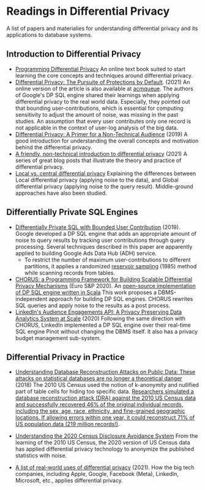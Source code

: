 # Readings in Differential Privacy

A list of papers and materialies for understanding differential privacy and its applications to database systems. 

## Introduction to Differential Privacy

- [Programming Differential Privacy](https://programming-dp.com/index.html) An online text book suited to start learning the core concepts and techniques around differential privacy.
- [Differential Privacy: The Pursuite of Protections by Default](https://dl.acm.org/doi/abs/10.1145/3434228). (2021) An online version of the article is also available at [acmqueue](https://queue.acm.org/detail.cfm?id=3439229). The authors of Google's DP SQL engine shared their learnings when applying differential privacy to the real world data. Especially, they pointed out that bounding user-contributions, which is essential for computing sensitivity to adjust the amount of noise, was missing in the past studies. An assumption that every user contributes only one record is not applicable in the context of user-log analysis of the big data.
- [Differential Privacy: A Primer for a Non-Technical Audience](https://papers.ssrn.com/sol3/papers.cfm?abstract_id=3338027) (2019) A good introduction for understanding the overall concepts and motivation behind the differential privacy. 
- [A friendly, non-technical introduction to differential privacy](https://desfontain.es/privacy/friendly-intro-to-differential-privacy.html) (2021) A series of great blog posts that illustrate the theory and practice of differential privacy.
- [Local vs. central differential privacy](https://desfontain.es/privacy/local-global-differential-privacy.html) Explaining the differences between Local differential privacy (applying noise to the data), and Global differential privacy (applying noise to the query result). Middle-ground approaches have also been studied. 

## Differentially Private SQL Engines

- [Differentially Private SQL with Bounded User Contribution](https://arxiv.org/abs/1909.01917) (2019). Google developed a DP SQL engine that adds an appropriate amount of noise to query results by tracking user contributions through query processing. Several techniques described in this paper are apparently applied to building Google Ads Data Hub (ADH) service.
  - To restrict the number of maximum user-contributions to different partitions, it applies a randomized [reservoir sampling](https://dl.acm.org/doi/10.1145/3147.3165) (1985) method while scanning records from tables.  
- [CHORUS: a Programming Framework for Building Scalable Differential Privacy Mechanisms](https://ieeexplore.ieee.org/document/9230409) (Euro S&P 2020). An [open-source implementation of DP SQL engine written in Scala](https://github.com/uvm-plaid/chorus) This work proposes a DBMS-independent approach for building DP SQL engines. CHORUS rewrites SQL queries and apply noise to the results as a post process.
- [LinkedIn's Audience Engagements API: A Privacy Preserving Data Analytics System at Scale](https://arxiv.org/abs/2002.05839) (2020) Following the same direction with CHORUS, LinkedIn implemented a DP SQL engine over their real-time SQL engine Pinot without changing the DBMS itself. It also has a privacy budget management sub-system. 

## Differential Privacy in Practice

- [Understanding Database Reconstruction Attacks on Public Data: These attacks on statistical databases are no longer a theoretical danger](https://dl.acm.org/doi/10.1145/3291276.3295691) (2018) The 2010 US Census used the notion of k-anonymity and nullified part of table cells for hiding too specific data. [Researchers simulated a database reconstruction attack (DRA) against the 2010 US Census data and successfully recovered 46% of the original individual records, including the sex, age, race, ethnicity, and fine-grained geographic locations. If allowing errors within one year, it could reconstruct 71% of US population data (219 million records!)](https://www.census.gov/data/academy/webinars/2021/disclosure-avoidance-series/simulated-reconstruction-abetted-re-identification-attack-on-the-2010-census.html).
- [Understanding the 2020 Census Disclosure Avoidance System](https://www2.census.gov/about/training-workshops/2021/2021-07-01-das-presentation.pdf) From the learning of the 2010 US Census, the 2020 version of US Census data has applied differential privacy technology to anonymize the published statistics with noise. 

- [A list of real-world uses of differential privacy](https://desfontain.es/privacy/real-world-differential-privacy.html) (2021). How the big tech companies, including Apple, Google, Facebook (Meta), LinkedIn, Microsoft, etc., applies differential privacy. 

